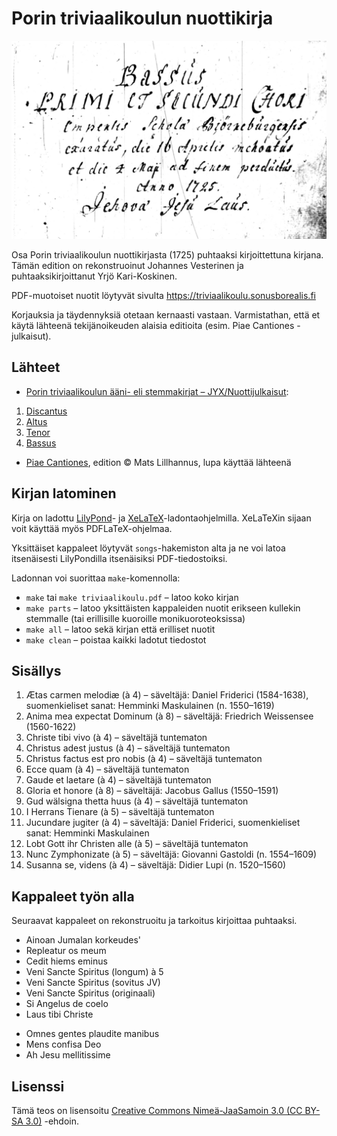 # Porin triviaalikoulun nuottikirja

![Bassus-stemmakirjan avaussivu](facsimile/bassus.jpg)

Osa Porin triviaalikoulun nuottikirjasta (1725) puhtaaksi kirjoittettuna kirjana. Tämän edition on rekonstruoinut Johannes Vesterinen ja puhtaaksikirjoittanut Yrjö Kari-Koskinen.

PDF-muotoiset nuotit löytyvät sivulta https://triviaalikoulu.sonusborealis.fi

Korjauksia ja täydennyksiä otetaan kernaasti vastaan. Varmistathan, että et käytä lähteenä tekijänoikeuden alaisia editioita (esim. Piae Cantiones -julkaisut).

## Lähteet

- [Porin triviaalikoulun ääni- eli stemmakirjat – JYX/Nuottijulkaisut](https://jyx.jyu.fi/handle/123456789/19464):
 1. [Discantus](https://jyx.jyu.fi/dspace/handle/123456789/18957)
 2. [Altus](https://jyx.jyu.fi/dspace/handle/123456789/18955)
 3. [Tenor](https://jyx.jyu.fi/dspace/handle/123456789/18958)
 4. [Bassus](https://jyx.jyu.fi/dspace/handle/123456789/18956)
- [Piae Cantiones](http://www.lillhannus.net/piae-cantiones/), edition © Mats Lillhannus, lupa käyttää lähteenä


## Kirjan latominen

Kirja on ladottu [LilyPond](http://lilypond.org/)- ja [XeLaTeX](http://xetex.sourceforge.net/)-ladontaohjelmilla. XeLaTeXin sijaan voit käyttää myös PDFLaTeX-ohjelmaa.

Yksittäiset kappaleet löytyvät `songs`-hakemiston alta ja ne voi latoa itsenäisesti LilyPondilla itsenäisiksi PDF-tiedostoiksi.

Ladonnan voi suorittaa `make`-komennolla:
* `make` tai `make triviaalikoulu.pdf` – latoo koko kirjan
* `make parts` – latoo yksittäisten kappaleiden nuotit erikseen kullekin stemmalle (tai erillisille kuoroille monikuoroteoksissa)
* `make all` – latoo sekä kirjan että erilliset nuotit
* `make clean` – poistaa kaikki ladotut tiedostot

## Sisällys

1. Ætas carmen melodiæ (à 4) – säveltäjä: Daniel Friderici (1584-1638), suomenkieliset sanat: Hemminki Maskulainen (n. 1550–1619)
1. Anima mea expectat Dominum (à 8) – säveltäjä: Friedrich Weissensee (1560-1622)
2. Christe tibi vivo (à 4) – säveltäjä tuntematon
3. Christus adest justus (à 4) – säveltäjä tuntematon
4. Christus factus est pro nobis (à 4) – säveltäjä tuntematon
4. Ecce quam (à 4) – säveltäjä tuntematon
5. Gaude et laetare (à 4) – säveltäjä tuntematon
6. Gloria et honore (à 8) – säveltäjä: Jacobus Gallus (1550–1591)
7. Gud wälsigna thetta huus (à 4) – säveltäjä tuntematon
8. I Herrans Tienare (à 5) – säveltäjä tuntematon
8. Jucundare jugiter (à 4) – säveltäjä: Daniel Friderici, suomenkieliset sanat: Hemminki Maskulainen
9. Lobt Gott ihr Christen alle (à 5) – säveltäjä tuntematon
9. Nunc Zymphonizate (à 5) – säveltäjä: Giovanni Gastoldi (n. 1554–1609)
10. Susanna se, videns (à 4) – säveltäjä: Didier Lupi (n. 1520–1560)

## Kappaleet työn alla

Seuraavat kappaleet on rekonstruoitu ja tarkoitus kirjoittaa puhtaaksi.
- Ainoan Jumalan korkeudes'
- Repleatur os meum
- Cedit hiems eminus
- Veni Sancte Spiritus (longum) à 5
- Veni Sancte Spiritus (sovitus JV)
- Veni Sancte Spiritus (originaali)
- Si Angelus de coelo
- Laus tibi Christe
* Omnes gentes plaudite manibus
* Mens confisa Deo
* Ah Jesu mellitissime


## Lisenssi

Tämä teos on lisensoitu [Creative Commons Nimeä-JaaSamoin 3.0 (CC BY-SA 3.0)](https://creativecommons.org/licenses/by-sa/3.0/deed.fi) -ehdoin.
